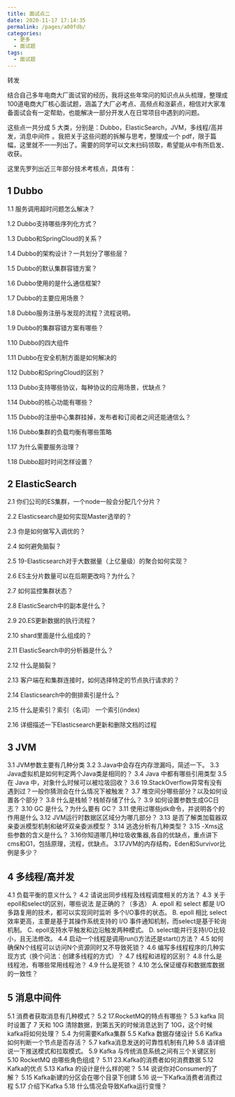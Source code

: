```yaml
---
title: 面试点二
date: 2020-11-17 17:14:35
permalink: /pages/a00fdb/
categories:
  - 更多
  - 面试题
tags:
  - 面试题
---
```

转发

结合自己多年电商大厂面试官的经历，我将这些年常问的知识点从头梳理，整理成100道电商大厂核心面试题，涵盖了大厂必考点、高频点和涨薪点，相信对大家准备面试会有一定帮助，也能解决一部分开发人在日常项目中遇到的问题。

这些点一共分成 5 大类，分别是：Dubbo，ElasticSearch，JVM，多线程/高并发，消息中间件 。我把关于这些问题的拆解与思考，整理成一个 pdf，限于篇幅，这里就不一一列出了。需要的同学可以文末扫码领取，希望能从中有所启发、收获。

这里先罗列出近三年部分技术考核点，具体有：
## 1 Dubbo

 1.1 服务调用超时问题怎么解决？

 1.2 Dubbo支持哪些序列化方式？

 1.3 Dubbo和SpringCloud的关系？

 1.4 Dubbo的架构设计？一共划分了哪些层？

 1.5 Dubbo的默认集群容错方案？

 1.6 Dubbo使用的是什么通信框架?

 1.7 Dubbo的主要应用场景？

 1.8 Dubbo服务注册与发现的流程？流程说明。

 1.9 Dubbo的集群容错方案有哪些？

 1.10 Dubbo的四大组件

 1.11 Dubbo在安全机制方面是如何解决的

 1.12 Dubbo和SpringCloud的区别？

 1.13 Dubbo支持哪些协议，每种协议的应用场景，优缺点？

 1.14 Dubbo的核心功能有哪些？

 1.15 Dubbo的注册中心集群挂掉，发布者和订阅者之间还能通信么？

 1.16 Dubbo集群的负载均衡有哪些策略

 1.17 为什么需要服务治理？

 1.18 Dubbo超时时间怎样设置？

## 2 ElasticSearch

 2.1 你们公司的ES集群，一个node一般会分配几个分片？

 2.2 Elasticsearch是如何实现Master选举的？

 2.3 你是如何做写入调优的？

 2.4 如何避免脑裂？

 2.5 19-Elasticsearch对于大数据量（上亿量级）的聚合如何实现？

 2.6 ES主分片数量可以在后期更改吗？为什么？

 
 2.7 如何监控集群状态？
 
 2.8 ElasticSearch中的副本是什么？
 
 2.9 20.ES更新数据的执行流程？
 
 2.10 shard里面是什么组成的？
 
 2.11 ElasticSearch中的分析器是什么？
 
 2.12 什么是脑裂？
 
 2.13 客户端在和集群连接时，如何选择特定的节点执行请求的？
 
 2.14 Elasticsearch中的倒排索引是什么？
 
 2.15 什么是索引？索引（名词） 一个索引(index)
 
 2.16 详细描述一下Elasticsearch更新和删除文档的过程
## 3 JVM

 3.1 JVM参数主要有⼏种分类
 3.2 3.Java中会存在内存泄漏吗，简述一下。
 3.3 Java虚拟机是如何判定两个Java类是相同的？
 3.4 Java 中都有哪些引用类型
 3.5 在 Java 中，对象什么时候可以被垃圾回收？
 3.6 19.StackOverflow异常有没有遇到过？一般你猜测会在什么情况下被触发？
 3.7 堆空间分哪些部分？以及如何设置各个部分？
 3.8 什么是栈帧？栈帧存储了什么？
 3.9 如何设置参数生成GC日志？
 3.10 GC 是什么？为什么要有 GC？
 3.11 使用过哪些jdk命令，并说明各个的作用是什么
 3.12 JVM运行时数据区区域分为哪⼏部分？
 3.13 是否了解类加载器双亲委派模型机制和破坏双亲委派模型？
 3.14 逃逸分析有几种类型？
 3.15 -Xms这些参数的含义是什么？
 3.16你知道哪几种垃圾收集器,各自的优缺点，重点讲下cms和G1，包括原理，流程，优缺点。
 3.17JVM的内存结构，Eden和Survivor比例是多少？
## 4 多线程/高并发

 4.1 负载平衡的意义什么？
 4.2 请说出同步线程及线程调度相关的方法？
 4.3 关于epoll和select的区别，哪些说法 是正确的？（多选） 
     A. epoll 和 select 都是 I/O 多路复用的技术，都可以实现同时监听 多个I/O事件的状态。 
     B. epoll 相比 select 效率更高，主要是基于其操作系统支持的 I/O 事件通知机制，而select是基于轮询机制。 
     C. epoll支持水平触发和边沿触发两种模式。 
     D. select能并行支持I/O比较小，且无法修改。
 4.4 启动一个线程是调用run()方法还是start()方法？
 4.5 如何确保N个线程可以访问N个资源同时又不导致死锁？
 4.6 编写多线程程序的几种实现方式（换个问法：创建多线程的方式）？
 4.7 线程和进程的区别？
 4.8 什么是线程池，有哪些常用线程池？
 4.9 什么是死锁？
 4.10 怎么保证缓存和数据库数据的一致性？
## 5 消息中间件

 5.1 消费者获取消息有几种模式？
 5.2 17.RocketMQ的特点有哪些？
 5.3 kafka 同时设置了 7 天和 10G 清除数据，到第五天的时候消息达到了 10G，这个时候 kafka将如何处理？
 5.4 为何需要Kafka集群
 5.5 Kafka 数据存储设计
 5.6 Kafka如何判断一个节点是否存活？
 5.7 kafka消息发送的可靠性机制有几种
 5.8 请详细说一下推送模式和拉取模式。
 5.9 Kafka 与传统消息系统之间有三个关键区别
 5.10 RocketMQ 由哪些角色组成？
 5.11 23.Kafka的消费者如何消费数据
 5.12 Kafka的优点
 5.13 Kafka 的设计是什么样的呢？
 5.14 说说你对Consumer的了解？
 5.15 Kafka新建的分区会在哪个目录下创建
 5.16 说一下Kafka消费者消费过程
 5.17 介绍下Kafka
 5.18 什么情况会导致Kafka运行变慢？